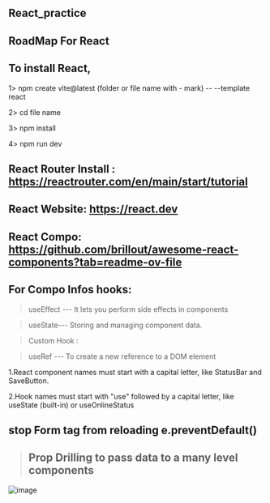 ## React_practice
## RoadMap For React



## To install React,

 1> npm create vite@latest (folder or file name with - mark) -- --template react

 2> cd file name

 3> npm install

 4> npm run dev

## React Router Install : https://reactrouter.com/en/main/start/tutorial


## React Website: https://react.dev

## React Compo: https://github.com/brillout/awesome-react-components?tab=readme-ov-file

## For Compo Infos hooks:
 > useEffect --- It lets you perform side effects in components

 > useState--- Storing and managing component data.

 >Custom Hook :

> useRef --- To create a new reference to a DOM element

1.React component names must start with a capital letter, like StatusBar and
SaveButton.

2.Hook names must start with "use" followed by a capital letter, like useState
(built-in) or useOnlineStatus

## stop Form tag from reloading e.preventDefault()


> ## Prop Drilling to pass data to a many level components


![image](https://github.com/user-attachments/assets/224202a4-4391-4483-b17e-983d707bc749)

